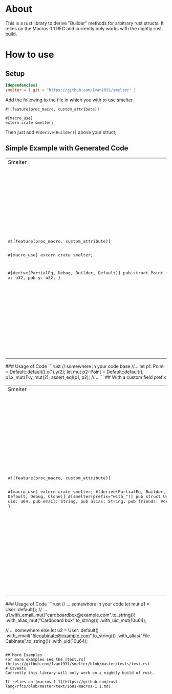 # About
This is a rust library to derive "Builder" methods for arbitrary rust structs. It relies on the Macros-1.1 RFC and currently only works with the nightly rust build. 

# How to use
## Setup

```toml
[dependencies]
smelter = { git = "https://github.com/Ivan1931/smelter" }
```

Add the following to the file in which you with to use smelter.
```
#![feature(proc_macro, custom_attribute)]

#[macro_use]
extern crate smelter;
```

Then just add ```#[derive(Builder)]``` above your struct,

## Simple Example with Generated Code
<table border="0">
<tr>
<td>
Smelter
</td>
<td>
Generated Code
</td>
</tr>
<tr>
<td>
<pre lang="rust">
#![feature(proc_macro, custom_attribute)]

#[macro_use]
extern crate smelter;

#[derive(PartialEq, Debug, Builder, Default)]
pub struct Point {
    pub x: u32,
    pub y: u32,
}
</pre>
</td>
<td>
<pre lang="rust">
# [ allow ( unused_attributes ) ]
# [ derive ( PartialEq , Debug , Default ) ]
pub struct Point {
    pub x: u32,
    pub y: u32,
}

# [ allow ( dead_code ) ]
impl Point {
    pub fn x(self, __value: u32) -> Point {
        Point { x: __value, ..self }
    }
    
    pub fn y(self, __value: u32) -> Point {
        Point { y: __value, ..self }
    }
    
    pub fn x_mut(&mut self, __value: u32) -> &mut Point {
        self.x = __value;
        self
    }
    
    pub fn y_mut(&mut self, __value: u32) -> &mut Point {
        self.y = __value;
        self
    }
}
</pre>
</td>
</tr>
</table>
### Usage of Code
```rust
// somewhere in your code base
//...
let p1: Point = Default::default().x(1).y(2);
let mut p2: Point = Default::default();
p1.x_mut(1).y_mut(2);
assert_eq!(p1, p2);
//...
```
## With a custom field prefix
<table border="0">
<tr>
<td>
Smelter
</td>
<td>
Generated Code
</td>
</tr>
<tr>
<td>
<pre lang="rust">
#![feature(proc_macro, custom_attribute)]

#[macro_use]
extern crate smelter;
#[derive(PartialEq, Builder, Default, Debug, Clone)]
#[smelter(prefix="with_")]
pub struct User {
    pub uid: u64,
    pub email: String,
    pub alias: String,
    pub friends: Vec<User>,
}
</pre>
</td>
<td>
<pre lang="rust">
# [ allow ( unused_attributes ) ]
# [ smelter ( prefix = "with_" ) ]
# [ derive ( PartialEq , Default , Debug , Clone ) ]
pub struct User {
    pub uid: u64,
    pub email: String,
    pub alias: String,
    pub friends: Vec<User>,
}
# [ allow ( dead_code ) ]
impl User {
    pub fn with_uid(self, __value: u64) -> User {
        User { uid: __value, ..self }
    }
    pub fn with_email(self, __value: String) -> User {
        User { email: __value, ..self }
    }
    pub fn with_alias(self, __value: String) -> User {
        User { alias: __value, ..self }
    }
    pub fn with_friends(self, __value: Vec<User>) -> User {
        User { friends: __value, ..self }
    }
    pub fn with_uid_mut(&mut self, __value: u64) -> &mut User {
        self.uid = __value;
        self
    }
    pub fn with_email_mut(&mut self, __value: String) -> &mut User {
        self.email = __value;
        self
    }
    pub fn with_alias_mut(&mut self, __value: String) -> &mut User {
        self.alias = __value;
        self
    }
    pub fn with_friends_mut(&mut self, __value: Vec<User>) -> &mut User {
        self.friends = __value;
        self
    }
}
</pre>
</td>
</tr>
</table>
### Usage of Code
```rust
// ... somewhere in your code
     let mut u1 = User::default();
// ...
     u1.with_email_mut("cardboardbox@example.com".to_string())
      .with_alias_mut("Cardboard box".to_string())
      .with_uid_mut(10u64);
      
// ... somewhere else
    let u2 = User::default()
                .with_email("filecabinate@example.com".to_string())
                .with_alias("File Cabinate".to_string())
                .with_uid(10u64);
```

## More Examples
For more examples see the [test.rs](https://github.com/Ivan1931/smelter/blob/master/tests/test.rs)
# Caveats
Currently this library will only work on a nightly build of rust.

It relies on [macros 1.1](https://github.com/rust-lang/rfcs/blob/master/text/1681-macros-1.1.md)
